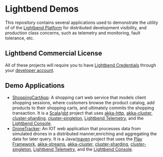 
# Lightbend Demos
This repository contains several applications used to demonstrate the utility of of the
[Lightbend Platform](https://www.lightbend.com/lightbend-platform) for distributed development visibility, and production class concerns, such as telemetry and monitoring, fault tolerance, etc.  

##  Lightbend Commercial License
All of these projects will require you to have 
[Lightbend Credentials](https://www.lightbend.com/product/lightbend-reactive-platform/credentials) through your 
[developer account](https://www.lightbend.com/account).

##  Demo Applications 
- [ShoppingCartApp](shoppingcartapp/README.md): A shopping cart web service that models client shopping sessions, where 
customers browse the product catalog, add products to their shopping carts, and ultimately commits the shopping 
transaction.  It is a [Scala](https://www.scala-lang.org/)/[sbt](https://www.scala-sbt.org/) project that uses
[akka-http](https://doc.akka.io/docs/akka-http/current/), [akka-cluster](https://doc.akka.io/docs/akka/current/cluster-usage.html), 
[cluster-sharding](https://doc.akka.io/docs/akka/current/cluster-sharding.html), 
[cluster-singleton](https://doc.akka.io/docs/akka/current/cluster-singleton.html), 
[Lightbend Telemetry](https://developer.lightbend.com/docs/cinnamon/current/getting-started/start.html), and the
[Lightbend Console](https://developer.lightbend.com/docs/console/current/index.html). 
- [DroneTracker](drone-tracker/readme.md): An IOT web application that processes data from simulated drones in a
distributed manner,enriching and aggregating the data for later query.  It is a Java/[maven](https://maven.apache.org/)
project that uses the [Play Framework](https://www.playframework.com/), 
[akka-streams](https://doc.akka.io/docs/akka/current/stream/), 
[akka-cluster](https://doc.akka.io/docs/akka/current/cluster-usage.html), 
[cluster-sharding](https://doc.akka.io/docs/akka/current/cluster-sharding.html), 
[cluster-singleton](https://doc.akka.io/docs/akka/current/cluster-singleton.html), 
[Lightbend Telemetry](https://developer.lightbend.com/docs/cinnamon/current/getting-started/start.html), and the
[Lightbend Console](https://developer.lightbend.com/docs/console/current/index.html). 
